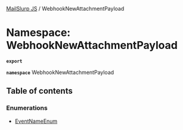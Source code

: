 [MailSlurp JS](../README.md) / WebhookNewAttachmentPayload

# Namespace: WebhookNewAttachmentPayload

**`export`**

**`namespace`** WebhookNewAttachmentPayload

## Table of contents

### Enumerations

- [EventNameEnum](../enums/WebhookNewAttachmentPayload.EventNameEnum.md)
